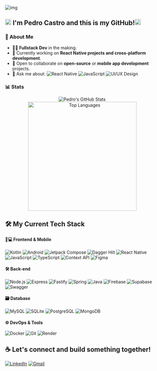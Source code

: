 ![img](https://capsule-render.vercel.app/api?type=rect&color=gradient&text=Hello,%20World!&textBg=false&animation=scaleIn&fontAlign=50)

## <img src="https://github.com/TheDudeThatCode/TheDudeThatCode/blob/master/Assets/Earth.gif" width="20"/>  I'm Pedro Castro and this is my GitHub!<img src="https://raw.githubusercontent.com/iampavangandhi/iampavangandhi/master/gifs/Hi.gif" width="20"/>

### 🚀 About Me
- 👨‍💻 **Fullstack Dev** in the making.
- 🔭 Currently working on **React Native projects and cross-platform development**.
- 👯 Open to collaborate on **open-source** or **mobile app development** projects.
- 💬 Ask me about:  ![React Native](https://img.shields.io/badge/-React%20Native-61DAFB?logo=react&logoColor=white&style=flat) ![JavaScript](https://img.shields.io/badge/-JavaScript-F7DF1E?logo=javascript&logoColor=black) ![UI/UX Design](https://img.shields.io/badge/-UI%2FUX%20Design-0D1117?logo=figma&logoColor=white)

 ### 📊 Stats

<p align="center">
  <img src="https://github-readme-stats.vercel.app/api?username=pedester321&show_icons=true&theme=vision-friendly-dark" alt="Pedro's GitHub Stats" />
  <img src="https://github-readme-stats.vercel.app/api/top-langs/?username=pedester321&theme=vision-friendly-dark&hide_border=true&include_all_commits=true&count_private=true&layout=compact" width="355" alt="Top Languages" />
</p>

## 🛠️ My Current Tech Stack

#### 📱💻 Frontend & Mobile
![Kotlin](https://img.shields.io/badge/-Kotlin-7F52FF?style=for-the-badge&logo=kotlin&logoColor=white)
![Android](https://img.shields.io/badge/Android-3DDC84?style=for-the-badge&logo=android&logoColor=white)
![Jetpack Compose](https://img.shields.io/badge/Jetpack_Compose-4285F4?style=for-the-badge&logo=jetpack-compose&logoColor=white)
![Dagger Hilt](https://img.shields.io/badge/Dagger_Hilt-7B1FA2?style=for-the-badge&logo=dagger&logoColor=white)
![React Native](https://img.shields.io/badge/-React%20Native-20232A?style=for-the-badge&logo=react&logoColor=61DAFB)
![JavaScript](https://img.shields.io/badge/-JavaScript-F7DF1E?style=for-the-badge&logo=javascript&logoColor=black)
![TypeScript](https://img.shields.io/badge/-TypeScript-007ACC?style=for-the-badge&logo=typescript&logoColor=white)
![Context API](https://img.shields.io/badge/Context_API-61DAFB?style=for-the-badge&logo=react&logoColor=white)
![Figma](https://img.shields.io/badge/Figma-696969?style=for-the-badge&logo=figma&logoColor=figma)

#### 🛠️ Back-end
![Node.js](https://img.shields.io/badge/-Node.js-43853D?style=for-the-badge&logo=node.js&logoColor=white)
![Express](https://img.shields.io/badge/express.js-%23404d59.svg?style=for-the-badge&logo=express&logoColor=%2361DAFB)
![Fastify](https://img.shields.io/badge/Fastify-202020?style=for-the-badge&logo=fastify&logoColor=white)
![Spring](https://img.shields.io/badge/spring-%236DB33F.svg?style=for-the-badge&logo=spring&logoColor=white)
![Java](https://img.shields.io/badge/java-%23ED8B00.svg?style=for-the-badge&logo=openjdk&logoColor=white)
![Firebase](https://img.shields.io/badge/Firebase-FFCA28?style=for-the-badge&logo=firebase&logoColor=black)
![Supabase](https://img.shields.io/badge/Supabase-3ECF8E?style=for-the-badge&logo=supabase&logoColor=white)
![Swagger](https://img.shields.io/badge/Swagger-85EA2D?style=for-the-badge&logo=swagger&logoColor=black)

#### 🗃️ Database
![MySQL](https://img.shields.io/badge/MySQL-005C84?style=for-the-badge&logo=mysql&logoColor=white)
![SQLite](https://img.shields.io/badge/SQLite-07405E?style=for-the-badge&logo=sqlite&logoColor=white)
![PostgreSQL](https://img.shields.io/badge/PostgreSQL-4169E1?style=for-the-badge&logo=postgresql&logoColor=white)
![MongoDB](https://img.shields.io/badge/MongoDB-47A248?style=for-the-badge&logo=mongodb&logoColor=white)

#### ⚙️ DevOps & Tools
![Docker](https://img.shields.io/badge/Docker-2496ED?style=for-the-badge&logo=docker&logoColor=white)
![Git](https://img.shields.io/badge/-Git-F05032?style=for-the-badge&logo=git&logoColor=white)
![Render](https://img.shields.io/badge/Render-46E3B7?style=for-the-badge&logo=render&logoColor=white)

## ☕ Let's connect and build something together!
[![LinkedIn](https://img.shields.io/badge/LinkedIn-0077B5?style=for-the-badge&logo=linkedin&logoColor=white)](https://www.linkedin.com/in/pedro-fioravante-a5304a258/)
[![Gmail](https://img.shields.io/badge/Gmail-D14836?style=for-the-badge&logo=gmail&logoColor=white)](mailto:pedrocfioravante95+gitpage@gmail.com)
